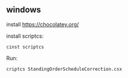 windows
-------

install https://chocolatey.org/

install scriptcs:
```
cinst scriptcs
````

Run: 
```
criptcs StandingOrderScheduleCorrection.csx
```